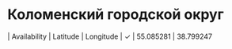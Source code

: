 # Коломенский городской округ

| Availability | Latitude  | Longitude
| ✓            | 55.085281 | 38.799247

